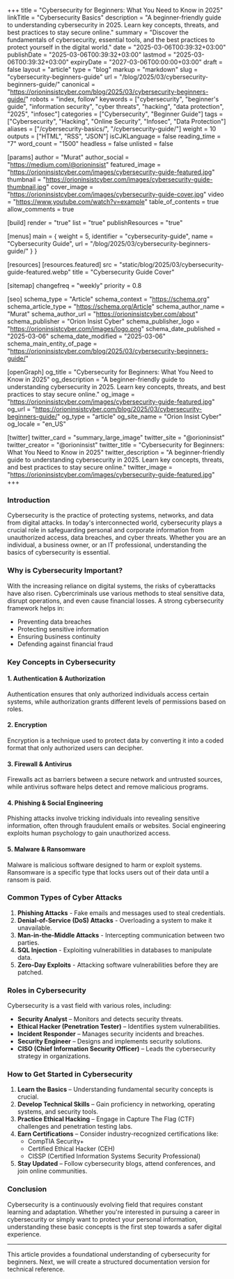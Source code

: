 +++
title = "Cybersecurity for Beginners: What You Need to Know in 2025"
linkTitle = "Cybersecurity Basics"
description = "A beginner-friendly guide to understanding cybersecurity in 2025. Learn key concepts, threats, and best practices to stay secure online."
summary = "Discover the fundamentals of cybersecurity, essential tools, and the best practices to protect yourself in the digital world."
date = "2025-03-06T00:39:32+03:00"
publishDate = "2025-03-06T00:39:32+03:00"
lastmod = "2025-03-06T00:39:32+03:00"
expiryDate = "2027-03-06T00:00:00+03:00"
draft = false
layout = "article"
type = "blog"
markup = "markdown"
slug = "cybersecurity-beginners-guide"
url = "/blog/2025/03/cybersecurity-beginners-guide/"
canonical = "https://orioninsistcyber.com/blog/2025/03/cybersecurity-beginners-guide/"
robots = "index, follow"
keywords = ["cybersecurity", "beginner's guide", "information security", "cyber threats", "hacking", "data protection", "2025", "infosec"]
categories = ["Cybersecurity", "Beginner Guide"]
tags = ["Cybersecurity", "Hacking", "Online Security", "Infosec", "Data Protection"]
aliases = ["/cybersecurity-basics/", "/cybersecurity-guide/"]
weight = 10
outputs = ["HTML", "RSS", "JSON"]
isCJKLanguage = false
reading_time = "7"
word_count = "1500"
headless = false
unlisted = false

[params]
  author = "Murat"
  author_social = "https://medium.com/@orioninsist"
  featured_image = "https://orioninsistcyber.com/images/cybersecurity-guide-featured.jpg"
  thumbnail = "https://orioninsistcyber.com/images/cybersecurity-guide-thumbnail.jpg"
  cover_image = "https://orioninsistcyber.com/images/cybersecurity-guide-cover.jpg"
  video = "https://www.youtube.com/watch?v=example"
  table_of_contents = true
  allow_comments = true

[build]
  render = "true"
  list = "true"
  publishResources = "true"

[menus]
  main = { weight = 5, identifier = "cybersecurity-guide", name = "Cybersecurity Guide", url = "/blog/2025/03/cybersecurity-beginners-guide/" }
}

[resources]
  [resources.featured]
    src = "static/blog/2025/03/cybersecurity-guide-featured.webp"
    title = "Cybersecurity Guide Cover"

[sitemap]
  changefreq = "weekly"
  priority = 0.8

[seo]
  schema_type = "Article"
  schema_context = "https://schema.org"
  schema_article_type = "https://schema.org/Article"
  schema_author_name = "Murat"
  schema_author_url = "https://orioninsistcyber.com/about"
  schema_publisher = "Orion Insist Cyber"
  schema_publisher_logo = "https://orioninsistcyber.com/images/logo.png"
  schema_date_published = "2025-03-06"
  schema_date_modified = "2025-03-06"
  schema_main_entity_of_page = "https://orioninsistcyber.com/blog/2025/03/cybersecurity-beginners-guide/"

[openGraph]
  og_title = "Cybersecurity for Beginners: What You Need to Know in 2025"
  og_description = "A beginner-friendly guide to understanding cybersecurity in 2025. Learn key concepts, threats, and best practices to stay secure online."
  og_image = "https://orioninsistcyber.com/images/cybersecurity-guide-featured.jpg"
  og_url = "https://orioninsistcyber.com/blog/2025/03/cybersecurity-beginners-guide/"
  og_type = "article"
  og_site_name = "Orion Insist Cyber"
  og_locale = "en_US"

[twitter]
  twitter_card = "summary_large_image"
  twitter_site = "@orioninsist"
  twitter_creator = "@orioninsist"
  twitter_title = "Cybersecurity for Beginners: What You Need to Know in 2025"
  twitter_description = "A beginner-friendly guide to understanding cybersecurity in 2025. Learn key concepts, threats, and best practices to stay secure online."
  twitter_image = "https://orioninsistcyber.com/images/cybersecurity-guide-featured.jpg"
+++



### Introduction
Cybersecurity is the practice of protecting systems, networks, and data from digital attacks. In today's interconnected world, cybersecurity plays a crucial role in safeguarding personal and corporate information from unauthorized access, data breaches, and cyber threats. Whether you are an individual, a business owner, or an IT professional, understanding the basics of cybersecurity is essential.

### Why is Cybersecurity Important?
With the increasing reliance on digital systems, the risks of cyberattacks have also risen. Cybercriminals use various methods to steal sensitive data, disrupt operations, and even cause financial losses. A strong cybersecurity framework helps in:
- Preventing data breaches
- Protecting sensitive information
- Ensuring business continuity
- Defending against financial fraud

### Key Concepts in Cybersecurity
#### 1. **Authentication & Authorization**
Authentication ensures that only authorized individuals access certain systems, while authorization grants different levels of permissions based on roles.

#### 2. **Encryption**
Encryption is a technique used to protect data by converting it into a coded format that only authorized users can decipher.

#### 3. **Firewall & Antivirus**
Firewalls act as barriers between a secure network and untrusted sources, while antivirus software helps detect and remove malicious programs.

#### 4. **Phishing & Social Engineering**
Phishing attacks involve tricking individuals into revealing sensitive information, often through fraudulent emails or websites. Social engineering exploits human psychology to gain unauthorized access.

#### 5. **Malware & Ransomware**
Malware is malicious software designed to harm or exploit systems. Ransomware is a specific type that locks users out of their data until a ransom is paid.

### Common Types of Cyber Attacks
1. **Phishing Attacks** - Fake emails and messages used to steal credentials.
2. **Denial-of-Service (DoS) Attacks** - Overloading a system to make it unavailable.
3. **Man-in-the-Middle Attacks** - Intercepting communication between two parties.
4. **SQL Injection** - Exploiting vulnerabilities in databases to manipulate data.
5. **Zero-Day Exploits** - Attacking software vulnerabilities before they are patched.

### Roles in Cybersecurity
Cybersecurity is a vast field with various roles, including:
- **Security Analyst** – Monitors and detects security threats.
- **Ethical Hacker (Penetration Tester)** – Identifies system vulnerabilities.
- **Incident Responder** – Manages security incidents and breaches.
- **Security Engineer** – Designs and implements security solutions.
- **CISO (Chief Information Security Officer)** – Leads the cybersecurity strategy in organizations.

### How to Get Started in Cybersecurity
1. **Learn the Basics** – Understanding fundamental security concepts is crucial.
2. **Develop Technical Skills** – Gain proficiency in networking, operating systems, and security tools.
3. **Practice Ethical Hacking** – Engage in Capture The Flag (CTF) challenges and penetration testing labs.
4. **Earn Certifications** – Consider industry-recognized certifications like:
   - CompTIA Security+
   - Certified Ethical Hacker (CEH)
   - CISSP (Certified Information Systems Security Professional)
5. **Stay Updated** – Follow cybersecurity blogs, attend conferences, and join online communities.

### Conclusion
Cybersecurity is a continuously evolving field that requires constant learning and adaptation. Whether you're interested in pursuing a career in cybersecurity or simply want to protect your personal information, understanding these basic concepts is the first step towards a safer digital experience.

---

This article provides a foundational understanding of cybersecurity for beginners. Next, we will create a structured documentation version for technical reference.

